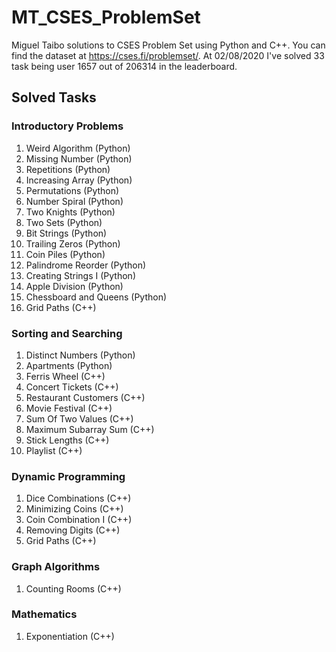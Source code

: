 # MT_CSES_ProblemSet

Miguel Taibo solutions to CSES Problem Set using Python and C++. You can find the dataset at https://cses.fi/problemset/. At 02/08/2020 I've solved 33 task being user 1657 out of 206314 in the leaderboard.

## Solved Tasks

### Introductory Problems

1. Weird Algorithm (Python)
2. Missing Number (Python)
3. Repetitions (Python)
4. Increasing Array (Python)
5. Permutations (Python)
6. Number Spiral (Python)
7. Two Knights (Python)
8. Two Sets (Python)
9. Bit Strings (Python)
10. Trailing Zeros (Python)
11. Coin Piles (Python)
12. Palindrome Reorder (Python)
13. Creating Strings I (Python)
14. Apple Division (Python)
15. Chessboard and Queens (Python)
16. Grid Paths (C++)

### Sorting and Searching

1. Distinct Numbers (Python)
2. Apartments (Python)
3. Ferris Wheel (C++)
4. Concert Tickets (C++)
5. Restaurant Customers (C++)
6. Movie Festival (C++)
7. Sum Of Two Values (C++)
8. Maximum Subarray Sum (C++)
9. Stick Lengths (C++)
10. Playlist (C++)

### Dynamic Programming

1. Dice Combinations (C++)
2. Minimizing Coins (C++)
3. Coin Combination I (C++)
5. Removing Digits (C++)
6. Grid Paths (C++)

### Graph Algorithms

1. Counting Rooms (C++)

### Mathematics

1. Exponentiation (C++)

